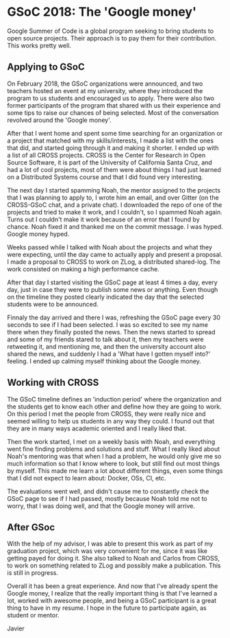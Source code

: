 # GSoC 2018: The 'Google money'

Google Summer of Code is a global program seeking to bring students to open source projects. Their approach is to pay them for their contribution. This works pretty well.

## Applying to GSoC

On February 2018, the GSoC organizations were announced, and two teachers hosted an event at my university, where they introduced the program to us students and encouraged us to apply. There were also two former participants of the program that shared with us their experience and some tips to raise our chances of being selected. Most of the conversation revolved around the 'Google money'.

After that I went home and spent some time searching for an organization or a project that matched with my skills/interests, I made a list with the ones that did, and started going through it and making it shorter. I ended up with a list of all CROSS projects. CROSS is the Center for Research in Open Source Software, it is part of the University of California Santa Cruz, and had a lot of cool projects, most of them were about things I had just learned on a Distributed Systems course and that I did found very interesting.

The next day I started spamming Noah, the mentor assigned to the projects that I was planning to apply to, I wrote him an email, and over Gitter (on the CROSS-GSoC chat, and a private chat). I downloaded the repo of one of the projects and tried to make it work, and I couldn't, so I spammed Noah again. Turns out I couldn't make it work because of an error that I found by chance. Noah fixed it and thanked me on the commit message. I was hyped. Google money hyped.

Weeks passed while I talked with Noah about the projects and what they were expecting, until the day came to actually apply and present a proposal. I made a proposal to CROSS to work on ZLog, a distributed shared-log. The work consisted on making a high performance cache.

After that day I started visiting the GSoC page at least 4 times a day, every day, just in case they were to publish some news or anything. Even though on the timeline they posted clearly indicated the day that the selected students were to be announced.

Finnaly the day arrived and there I was, refreshing the GSoC page every 30 seconds to see if I had been selected. I was so excited to see my name there when they finally posted the news. Then the news started to spread and some of my friends stared to talk about it, then my teachers were retweeting it, and mentioning me, and then the university account also shared the news, and suddenly I had a 'What have I gotten myself into?' feeling. I ended up calming myself thinking about the Google money.

## Working with CROSS

The GSoC timeline defines an 'induction period' where the organization and the students get to know each other and define how they are going to work. On this period I met the people from CROSS, they were really nice and seemed willing to help us students in any way they could. I found out that they are in many ways academic oriented and I really liked that.

Then the work started, I met on a weekly basis with Noah, and everything went fine finding problems and solutions and stuff. What I really liked about Noah's mentoring was that when I had a problem, he would only give me so much information so that I know where to look, but still find out most things by myself. This made me learn a lot about different things, even some things that I did not expect to learn about: Docker, OSs, CI, etc.

The evaluations went well, and didn't cause me to constantly check the GSoC page to see if I had passed, mostly because Noah told me not to worry, that I was doing well, and that the Google money will arrive.

## After GSoc

With the help of my advisor, I was able to present this work as part of my graduation project, which was very convenient for me, since it was like getting payed for doing it. She also talked to Noah and Carlos from CROSS, to work on something related to ZLog and possibly make a publication. This is still in progress.

Overall it has been a great experience. And now that I've already spent the Google money, I realize that the really important thing is that I've learned a lot, worked with awesome people, and being a GSoC participant is a great thing to have in my resume. I hope in the future to participate again, as student or mentor.

Javier
